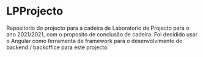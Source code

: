 # LPProjecto

Repositorio do projecto para a cadeira de Laboratorio de Projecto para o ano 2021/2021, com o proposito de conclusão de cadeira. Foi decidido usar o Angular como ferramenta de framework para o desenvolvimento do backend / backoffice para este projecto.